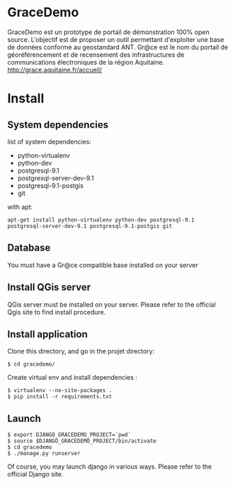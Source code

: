 GraceDemo
=========

GraceDemo est un prototype de portail de démonstration 100% open source. L'objectif est de proposer un outil permettant d'exploiter une base de données conforme au geostandard ANT.
Gr@ce est le nom du portail de géoréférencement et de recensement des infrastructures de communications électroniques de la région Aquitaine.
http://grace.aquitaine.fr/accueil/


Install
=======

System dependencies
-------------------

list of system dependencies:

  - python-virtualenv
  - python-dev
  - postgresql-9.1
  - postgresql-server-dev-9.1
  - postgresql-9.1-postgis
  - git

with apt:

    apt-get install python-virtualenv python-dev postgresql-9.1 postgresql-server-dev-9.1 postgresql-9.1-postgis git

Database
--------

You must have a Gr@ce compatible base installed on your server


Install QGis server
-------------------

QGis server must be installed on your server. Please refer to the official Qgis site to find install procedure.


Install application
-------------------

Clone this directory, and go in the projet directory:

    $ cd gracedemo/

Create virtual env and install dependencies :

    $ virtualenv --no-site-packages .
    $ pip install -r requirements.txt


Launch    
------

    $ export DJANGO_GRACEDEMO_PROJECT=`pwd`
    $ source $DJANGO_GRACEDEMO_PROJECT/bin/activate    
    $ cd gracedemo
    $ ./manage.py runserver

Of course, you may launch django in various ways. Please refer to the official Django site.

